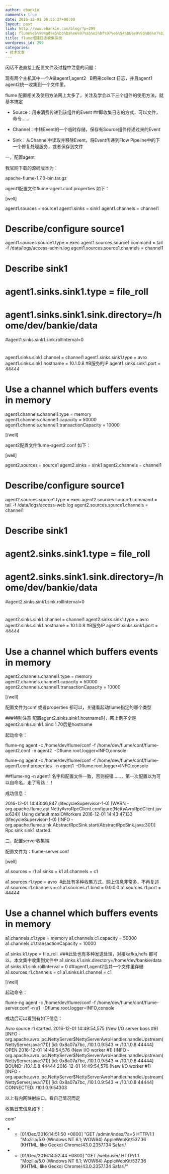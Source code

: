 ```yaml
---
author: ebankie
comments: true
date: 2016-12-01 06:55:27+00:00
layout: post
link: http://www.ebankie.com/blog/?p=299
slug: flume%e6%90%ad%e5%bb%ba%e6%97%a5%e5%bf%97%e6%94%b6%e9%9b%86%e7%b3%bb%e7%bb%9f
title: flume搭建日志收集系统
wordpress_id: 299
categories:
- 技术文章
---
```


闲话不说直接上配置文件及过程中注意的问题：

现有两个主机其中一个A做agent1,agent2   B用来collect 日志，并且agent1 agent2统一收集到一个文件里。

flume 配置相关及使用方法网上太多了，关注及学会以下三个组件的使用方法，就基本搞定



	
  * Source：用来消费传递到该组件的Event ##即收集日志的方式，可以文件，命令……

	
  * Channel：中转Event的一个临时存储，保存有Source组件传递过来的Event

	
  * Sink：从Channel中读取并移除Event，将Event传递到Flow Pipeline中的下一个修复处理服务，或者保存到文件


一，配置agent

我官网下载的源码版本为：

apache-flume-1.7.0-bin.tar.gz

agent1配置文件flume-agent.conf.properties 如下：

[well]

agent1.sources = source1
agent1.sinks = sink1
agent1.channels = channel1



# Describe/configure source1

agent1.sources.source1.type = exec
agent1.sources.source1.command = tail -f /data/logs/access-admin.log
agent1.sources.source1.channels = channel1
# Describe sink1
# agent1.sinks.sink1.type = file_roll
# agent1.sinks.sink1.sink.directory=/home/dev/bankie/data
#agent1.sinks.sink1.sink.rollInterval=0
#
agent1.sinks.sink1.channel = channel1
agent1.sinks.sink1.type = avro
agent1.sinks.sink1.hostname = 10.1.0.8 #B服务的IP
agent1.sinks.sink1.port = 44444

# Use a channel which buffers events in memory
agent1.channels.channel1.type = memory
agent1.channels.channel1.capacity = 50000
agent1.channels.channel1.transactionCapacity = 10000



[/well]

agent2配置文件flume-agent2.conf 如下：

[well]

agent2.sources = source1
agent2.sinks = sink1
agent2.channels = channel1



# Describe/configure source1

agent2.sources.source1.type = exec
agent2.sources.source1.command = tail -f /data/logs/access-web.log
agent2.sources.source1.channels = channel1
# Describe sink1
# agent2.sinks.sink1.type = file_roll
# agent2.sinks.sink1.sink.directory=/home/dev/bankie/data
#agent2.sinks.sink1.sink.rollInterval=0
#
agent2.sinks.sink1.channel = channel1
agent2.sinks.sink1.type = avro
agent2.sinks.sink1.hostname = 10.1.0.8 #B服务IP
agent2.sinks.sink1.port = 44444

# Use a channel which buffers events in memory
agent2.channels.channel1.type = memory
agent2.channels.channel1.capacity = 50000
agent2.channels.channel1.transactionCapacity = 10000

[/well]

配置文件为conf 或者properties 都可以，关键看起动flume指定的哪个类型

###特别注意 配置agent2.sinks.sink1.hostname时，网上例子全是agent2.sinks.sink1.bind 1.70后是hostname

起动命令：

flume-ng agent -c /home/dev/flume/conf -f /home/dev/flume/conf/flume-agent2.conf -n agent2  -Dflume.root.logger=INFO,console

flume-ng agent -c /home/dev/flume/conf -f /home/dev/flume/conf/flume-agent1.conf.properties  -n agent1  -Dflume.root.logger=INFO,console

##flume-ng -n agent1 名字和配置文件一致，否则报错……，第一次配置以为可以自命名，走了弯路！！

成功信息：

2016-12-01 14:43:46,847 (lifecycleSupervisor-1-0) [WARN - org.apache.flume.api.NettyAvroRpcClient.configure(NettyAvroRpcClient.java:634)] Using default maxIOWorkers
2016-12-01 14:43:47,133 (lifecycleSupervisor-1-0) [INFO - org.apache.flume.sink.AbstractRpcSink.start(AbstractRpcSink.java:301)] Rpc sink sink1 started.

二、配置server收集端

配置文件为：flume-server.conf

[well]

a1.sources = r1
a1.sinks = k1
a1.channels = c1

a1.sources.r1.type = avro  #此处有多种收集方式，网上信息非常多，不再复述
a1.sources.r1.channels = c1
a1.sources.r1.bind = 0.0.0.0
a1.sources.r1.port = 44444
# Use a channel which buffers events in memory

a1.channels.c1.type = memory
a1.channels.c1.capacity = 50000
a1.channels.c1.transactionCapacity = 10000

a1.sinks.k1.type = file_roll  ###此处也有多种发送处理，对接kafka,hdfs 都可以，本文集中收集到文件中
a1.sinks.k1.sink.directory=/home/dev/bankie/data
a1.sinks.k1.sink.rollInterval = 0 ##agent1,agent2合并一个文件里存储
a1.sources.r1.channels = c1
a1.sinks.k1.channel = c1

[/well]

起动命令：

flume-ng agent -c /home/dev/flume/conf -f /home/dev/flume/conf/flume-server.conf -n a1  -Dflume.root.logger=INFO,console

成功后可以看到有如下信息：

Avro source r1 started.
2016-12-01 14:49:54,575 (New I/O server boss #9) [INFO - org.apache.avro.ipc.NettyServer$NettyServerAvroHandler.handleUpstream(NettyServer.java:171)] [id: 0x8a07a7bc, /10.1.0.9:543 => /10.1.0.8:44444] OPEN
2016-12-01 14:49:54,576 (New I/O worker #1) [INFO - org.apache.avro.ipc.NettyServer$NettyServerAvroHandler.handleUpstream(NettyServer.java:171)] [id: 0x8a07a7bc, /10.1.0.9:543 => /10.1.0.8:44444] BOUND: /10.1.0.8:44444
2016-12-01 14:49:54,576 (New I/O worker #1) [INFO - org.apache.avro.ipc.NettyServer$NettyServerAvroHandler.handleUpstream(NettyServer.java:171)] [id: 0x8a07a7bc, /10.1.0.9:543 => /10.1.0.8:44444] CONNECTED: /10.1.0.9:54303

以上有内网映射端口。看自己情况而定

收集日志信息如下：

com"
- - [01/Dec/2016:14:51:50 +0800] "GET /admin/index/?a=5 HTTP/1.1 "Mozilla/5.0 (Windows NT 6.1; WOW64) AppleWebKit/537.36 (KHTML, like Gecko) Chrome/43.0.2357.134 Safari/
- - [01/Dec/2016:14:52:44 +0800] "GET /web/user/ HTTP/1.1 "Mozilla/5.0 (Windows NT 6.1; WOW64) AppleWebKit/537.36 (KHTML, like Gecko) Chrome/43.0.2357.134 Safari/"
